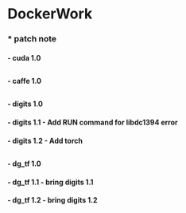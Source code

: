 # DockerWork

### * patch note

#### - cuda 1.0
##

#### - caffe 1.0
##

#### - digits 1.0
#### - digits 1.1 - Add RUN command for libdc1394 error
#### - digits 1.2 - Add torch
##

#### - dg_tf 1.0
#### - dg_tf 1.1 - bring digits 1.1
#### - dg_tf 1.2 - bring digits 1.2
##
